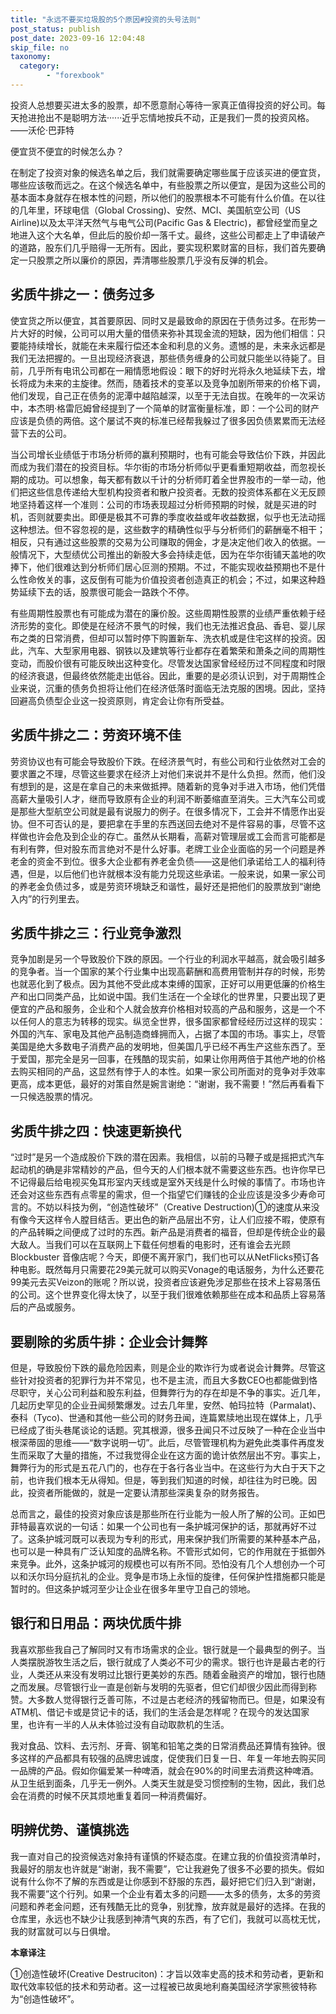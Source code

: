 ```yaml
---
title: "永远不要买垃圾股的5个原因#投资的头号法则"
post_status: publish
post_date: 2023-09-16 12:04:48
skip_file: no
taxonomy:
  category:
        - "forexbook"
---
```


投资人总想要买进太多的股票，却不愿意耐心等待一家真正值得投资的好公司。每天抢进抢出不是聪明方法······近乎忘情地按兵不动，正是我们一贯的投资风格。——沃伦·巴菲特

便宜货不便宜的时候怎么办？

在制定了投资对象的候选名单之后，我们就需要确定哪些属于应该买进的便宜货，哪些应该敬而远之。在这个候选名单中，有些股票之所以便宜，是因为这些公司的基本面本身就存在根本性的问题，所以他们的股票根本不可能有什么价值。在以往的几年里，环球电信（Global Crossing)、安然、MCI、美国航空公司（US Airline)以及太平洋天然气与电气公司(Pacific Gas & Electric)，都曾经堂而皇之地进入这个大名单，但此后的股价却一落千丈。最终，这些公司都走上了申请破产的道路，股东们几乎赔得一无所有。因此，要实现积累财富的目标，我们首先要确定一只股票之所以廉价的原因，弄清哪些股票几乎没有反弹的机会。

## **劣质牛排之一：债务过多**

使宜货之所以便宜，其首要原因、同时又是最致命的原因在于债务过多。在形势一片大好的时候，公司可以用大量的借债来弥补其现金流的短缺，因为他们相信：只要能持续增长，就能在未来履行偿还本金和利息的义务。遗憾的是，未来永远都是我们无法把握的。一旦出现经济衰退，那些债务缠身的公司就只能坐以待毙了。目前，几乎所有电讯公司都在一厢情愿地假设：眼下的好时光将永久地延续下去，增长将成为未来的主旋律。然而，随着技术的变革以及竞争加剧所带来的价格下调，他们发现，自己正在债务的泥潭中越陷越深，以至于无法自拔。在晚年的一次采访中，本杰明·格雷厄姆曾经提到了一个简单的财富衡量标准，即：一个公司的财产应该是负债的两倍。这个屡试不爽的标准已经帮我躲过了很多因负债累累而无法经营下去的公司。

当公司增长业绩低于市场分析师的赢利预期时，也有可能会导致估价下跌，并因此而成为我们潜在的投资目标。华尔街的市场分析师似乎更看重短期收益，而忽视长期的成功。可以想象，每天都有数以千计的分析师盯着全世界股市的一举一动，他们把这些信息传递给大型机构投资者和散户投资者。无数的投资体系都在义无反顾地坚持着这样一个准则：公司的市场表现超过分析师预期的时候，就是买进的时机，否则就要卖出。即便是极其不可靠的季度收益或年收益数据，似乎也无法动摇这种想法。但不容忽视的是，这些数字的精确性似乎与分析师们的薪酬毫不相干；相反，只有通过这些股票的交易为公司赚取的佣金，才是决定他们收入的依据。一般情况下，大型绩优公司推出的新股大多会持续走低，因为在华尔街铺天盖地的吹捧下，他们很难达到分析师们居心叵测的预期。不过，不能实现收益预期也不是什么性命攸关的事，这反倒有可能为价值投资者创造真正的机会；不过，如果这种趋势延续下去的话，股票很可能会一路跌个不停。

有些周期性股票也有可能成为潜在的廉价股。这些周期性股票的业绩严重依赖于经济形势的变化。即使是在经济不景气的时候，我们也无法推迟食品、香皂、婴儿尿布之类的日常消费，但却可以暂时停下购置新车、洗衣机或是住宅这样的投资。因此，汽车、大型家用电器、钢铁以及建筑等行业都存在着繁荣和萧条之间的周期性变动，而股价很有可能反映出这种变化。尽管发达国家曾经经历过不同程度和时限的经济衰退，但最终依然能走出低谷。因此，重要的是必须认识到，对于周期性企业来说，沉重的债务负担将让他们在经济低落时面临无法克服的困境。因此，坚持回避高负债型企业这一投资原则，肯定会让你有所受益。

## **劣质牛排之二：劳资环境不佳**

劳资协议也有可能会导致股价下跌。在经济景气时，有些公司和行业依然对工会的要求置之不理，尽管这些要求在经济上对他们来说并不是什么负担。然而，他们没有想到的是，这是在拿自己的未来做抵押。随着新的竞争对手进入市场，他们凭借高薪大量吸引人才，继而导致原有企业的利润不断萎缩直至消失。三大汽车公司或是那些大型航空公司就是最有说服力的例子。在很多情况下，工会并不情愿作出妥协。但不可否认的是，要把拿在手里的东西送回去绝对不是件容易的事，尽管不这样做也许会危及到企业的存亡。虽然从长期看，高薪对管理层或工会而言可能都是有利有弊，但对股东而言绝对不是什么好事。老牌工业企业面临的另一个问题是养老金的资金不到位。很多大企业都有养老金负债——这是他们承诺给工人的福利待遇，但是，以后他们也许就根本没有能力兑现这些承诺。一般来说，如果一家公司的养老金负债过多，或是劳资环境缺乏和谐性，最好还是把他们的股票放到“谢绝入内”的行列里去。

## **劣质牛排之三：行业竞争激烈**

竞争加剧是另一个导致股价下跌的原因。一个行业的利润水平越高，就会吸引越多的竞争者。当一个国家的某个行业集中出现高薪酬和高费用管制并存的时候，形势也就恶化到了极点。因为其他不受此成本束缚的国家，正好可以用更低廉的价格生产和出口同类产品，比如说中国。我们生活在一个全球化的世界里，只要出现了更便宜的产品和服务，企业和个人就会放弃价格相对较高的产品和服务，这是一个不以任何人的意志为转移的现实。纵览全世界，很多国家都曾经经历过这样的现实：外国的汽车、家电及其他产品制造商蜂拥而入，占据了本国的市场。事实上，尽管美国是绝大多数电子消费产品的发明地，但美国几乎已经不再生产这些东西了。至于爱国，那完全是另一回事，在残酷的现实前，如果让你用两倍于其他产地的价格去购买相同的产品，这显然有悖于人的本性。如果一家公司所面对的竞争对手效率更高，成本更低，最好的对策自然是婉言谢绝：“谢谢，我不需要！”然后再看看下一只候选股票的情况。

## **劣质牛排之四：快速更新换代**

“过时”是另一个造成股价下跌的潜在因素。我相信，以前的马鞭子或是摇把式汽车起动机的确是非常精妙的产品，但今天的人们根本就不需要这些东西。也许你早已不记得最后给电视买兔耳形室内天线或是室外天线是什么时候的事情了。市场也许还会对这些东西有点零星的需求，但一个指望它们赚钱的企业应该是没多少寿命可言的。不妨以科技为例，“创造性破坏”（Creative Destruction)①的速度从来没有像今天这样令人膛目结舌。更出色的新产品层出不穷，让人们应接不暇，使原有的产品转瞬之间便成了过时的东西。新产品是消费者的福音，但却是传统企业的最大敌人。当我们可以在互联网上下载任何想看的电影时，还有谁会去光顾 Blockbuster 音像店呢？今天，即便不离开家门，我们也可以从NetFlicks预订各种电影。既然每月只需要花29美元就可以购买Vonage的电话服务，为什么还要花99美元去买Veizon的账呢？所以说，投资者应该避免涉足那些在技术上容易落伍的公司。这个世界变化得太快了，以至于我们很难依赖那些在成本和品质上容易落后的产品或服务。

## **要剔除的劣质牛排：企业会计舞弊**

但是，导致股份下跌的最危险因素，则是企业的欺诈行为或者说会计舞弊。尽管这些针对投资者的犯罪行为并不常见，也不是主流，而且大多数CEO也都能做到恪尽职守，关心公司利益和股东利益，但舞弊行为的存在却是不争的事实。近几年，几起历史罕见的企业丑闻频繁爆发。过去几年里，安然、帕玛拉特（Parmalat)、泰科（Tyco)、世通和其他一些公司的财务丑闻，连篇累牍地出现在媒体上，几乎已经成了街头巷尾谈论的话题。究其根源，很多丑闻只不过反映了一种在企业当中根深蒂固的思维——“数字说明一切”。此后，尽管管理机构为避免此类事件再度发生而采取了大量的措施，不过我觉得企业在这方面的诡计依然层出不穷。事实上，舞弊行为的形式是五花八门的，也存在于各行各业当中。在这些行为大白于天下之前，也许我们根本无从得知。但是，等到我们知道的时候，却往往为时已晚。因此，投资者所能做的，就是一定要认清那些深奥复杂的财务报告。

总而言之，最佳的投资对象应该是那些所在行业能为一般人所了解的公司。正如巴菲特最喜欢说的一句话：如果一个公司也有一条护城河保护的话，那就再好不过了。这条护城河既可以表现为专利的形式，用来保护我们所需要的某种基本产品，也可以是一种具有广泛认知度的品牌名称。不管形式如何，它的作用就在于抵御外来竞争。此外，这条护城河的规模也可以有所不同。恐怕没有几个人想创办一个可以和沃尔玛分庭抗礼的企业。竞争是市场上永恒的旋律，任何保护性措施都只能是暂时的。但这条护城河至少让企业在很多年里守卫自己的领地。

## **银行和日用品：两块优质牛排**

我喜欢那些我自己了解同时又有市场需求的企业。银行就是一个最典型的例子。当人类摆脱游牧生活之后，银行就成了人类必不可少的需求。银行也许是最古老的行业，人类还从来没有发明过比银行更美妙的东西。随着金融资产的增加，银行也随之而发展。尽管银行业一直是创新与发明的先驱者，但它们却很少因此而得到称赞。大多数人觉得银行乏善可陈，不过是古老经济的残留物而已。但是，如果没有ATM机、借记卡或是贷记卡的话，我们的生活会是怎样呢？在现今的发达国家里，也许有一半的人从未体验过没有自动取款机的生活。

我对食品、饮料、去污剂、牙膏、钢笔和铅笔之类的日常消费品还算情有独钟。很多这样的产品都具有较强的品牌忠诚度，促使我们日复一日、年复一年地去购买同一品牌的产品。假如你偏爱某一种啤酒，就会在90%的时间里去消费这种啤酒。从卫生纸到面条，几乎无一例外。人类天生就是受习惯控制的生物，因此，我们总会在消费的时候不厌其烦地重复着同一种消费偏好。

## **明辨优势、谨慎挑选**

我一直对自己的投资候选对象持有谨慎的怀疑态度。在建立我的价值投资清单时，我最好的朋友也许就是“谢谢，我不需要”，它让我避免了很多不必要的损失。假如说有什么你不了解的东西或是让你感到不舒服的东西，最好把它们归入到“谢谢，我不需要”这个行列。如果一个企业有着太多的问题——太多的债务，太多的劳资问题和养老金问题，还有残酷无比的竞争，别犹豫，放弃就是最好的选择。在我的仓库里，永远也不缺少让我感到神清气爽的东西，有了它们，我就可以高枕无忧，我的财富就可以与日俱增。

**本章译注**

①创造性破坏(Creative Destruciton)：才旨以效率史高的技术和劳动者，更新和取代效率较低的技术和劳动者。这一过程被已故奥地利裔美国经济学家熊彼特称为“创造性破坏”。

